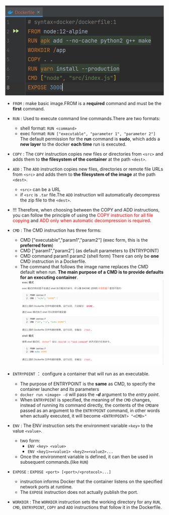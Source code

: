 ![file](file.png)

- `FROM` : make basic image.FROM is a **required** command and must be the **first** command.
- `RUN` : Used to execute command line commands.There are two formats:
  -  shell format: `RUN <command>`
  -  exec format: `RUN ["executable", "parameter 1", "parameter 2"]`
    The default permission for the **run** command is **sudo**, which adds a **new layer** to the docker **each time** run is executed.
- `COPY` : The `COPY` instruction copies new files or directories from `<src>` and adds them to **the filesystem of the container** at the path `<dest>`.
- `ADD` : The `ADD` instruction copies new files, directories or remote file URLs from `<src>` and adds them to **the filesystem of the image** at the path `<dest>`.
  - `<src>` can be a URL
  - if `<src` is `.tar` file.The `ADD` instruction will automatically decompress the zip file to the `<dest>`.
- !!! Therefore, when choosing between the COPY and ADD instructions, you can follow the principle of using the <font color=red>COPY instruction for all file copying</font> and <font color=red>ADD only when automatic decompression is required</font>.





- `CMD` : The CMD instruction has three forms:

  - CMD ["executable","param1","param2"] (exec form, this is the **preferred form**)
  - CMD ["param1","param2"] (as default parameters to ENTRYPOINT)
  - CMD command param1 param2 (shell form)
  There can only be **one** CMD instruction in a Dockerfile.
  - The command that follows the image name replaces the CMD default when run.
**The main purpose of a CMD is to provide defaults for an executing container**.
![shell.exec](shellexec.png)

- `ENTRYPOINT` ： configure a container that will run as an executable.
    - The purpose of ENTRYPOINT is the **same** as CMD, to specify the container launcher and its parameters
    - `docker run <image> -d` will pass the ***-d*** argument to the *entry point*.
    - When `ENTRYPOINT` is specified, the meaning of the `CMD` changes, instead of running its command directly, the contents of the `CMD`are passed as an argument to the `ENTRYPOINT` command, in other words when actually executed, it will become
    `<ENTRYPOINT> "<CMD>"`

- `ENV` : The ENV instruction sets the environment variable `<key>` to the value `<value>`. 
  - two form:
    - `ENV <key> <value>`
    - `ENV <key1>=<value1> <key2>=<value2>...`
  - Once the environment variable is defined, it can then be used in subsequent commands.(like `RUN`)

- `EXPOSE` : `EXPOSE <port> [<port>/<protocol>...]`
  - instruction informs Docker that the container listens on the specified network ports at runtime.
  - The `EXPOSE` instruction does not actually publish the port.

- `WORKDIR` : The `WORKDIR` instruction sets the working directory for any `RUN`, `CMD`, `ENTRYPOINT`, `COPY` and `ADD` instructions that follow it in the Dockerfile.
